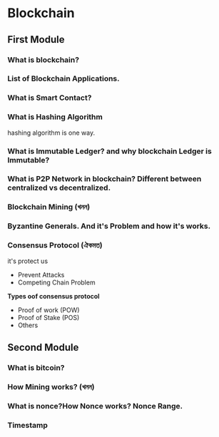 # Blockchain

## First Module

### What is blockchain?

### List of Blockchain Applications.

### What is Smart Contact?

### What is Hashing Algorithm

hashing algorithm is one way.

### What is Immutable Ledger? and why blockchain Ledger is Immutable?

### What is P2P Network in blockchain? Different between centralized vs decentralized.

### Blockchain Mining (খনন)

### Byzantine Generals. And it's Problem and how it's works.

### Consensus Protocol (ঐকমত)

it's protect us

- Prevent Attacks
- Competing Chain Problem

**Types oof consensus protocol**

- Proof of work (POW)
- Proof of Stake (POS)
- Others

## Second Module

### What is bitcoin?

### How Mining works? (খনন)

### What is nonce?How Nonce works? Nonce Range.

### Timestamp
